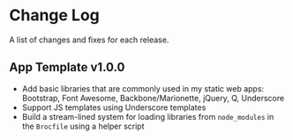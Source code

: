 # Change Log

A list of changes and fixes for each release.

## App Template v1.0.0

* Add basic libraries that are commonly used in my static web apps: Bootstrap, Font Awesome, Backbone/Marionette, jQuery, Q, Underscore
* Support JS templates using Underscore templates
* Build a stream-lined system for loading libraries from `node_modules` in the `Brocfile` using a helper script
